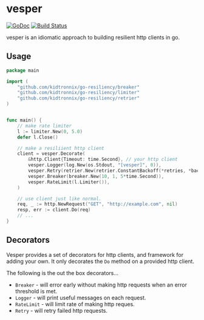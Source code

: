 # vesper
[![GoDoc](https://godoc.org/github.com/smaxwellstewart/vesper?status.svg)](http://godoc.org/github.com/smaxwellstewart/vesper)
[![Build Status](https://travis-ci.org/smaxwellstewart/vesper.svg?branch=master)](https://travis-ci.org/smaxwellstewart/vesper)

vesper is an idiomatic approach to building resilient http clients in go.

## Usage

```go
package main

import (
 	"github.com/kidtronnix/go-resiliency/breaker"
 	"github.com/kidtronnix/go-resiliency/limiter"
	"github.com/kidtronnix/go-resiliency/retrier"
)


func main() {
 	// make rate limiter
	l := limiter.New(0, 5.0)
	defer l.Close()

	// make a resiliient http client
	client = vesper.Decorate(
		&http.Client{Timeout: time.Second}, // your http client
		vesper.Logger(log.New(os.Stdout, "[vesper]", 0)),
		vesper.Retry(retrier.New(retrier.ConstantBackoff(*retries, *backoff), nil)),
		vesper.Breaker(breaker.New(10, 1, 5*time.Second)),
		vesper.RateLimit(l.Limiter()),
	)

  	// use client just like normal.
	req, _ := http.NewRequest("GET", "http://example.com", nil)
	resp, err := client.Do(req)
  	// ...
}

```

## Decorators

Vesper provides a set of decorators for http clients, and framework for adding your own. It only decorates the `Do` method on a provided http client.

The following is the out the box decorators...

 - `Breaker` -  will error early without making http requests when an error threshold is met.
 - `Logger` - will print useful messages on each request.
 - `RateLimit` - will limit rate of making http reques.
 - `Retry` - will retry failed http requests.
